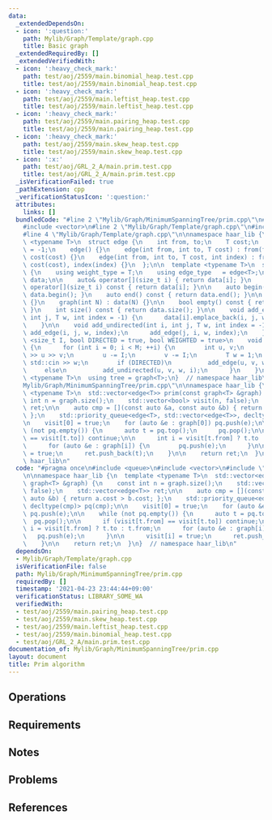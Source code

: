 ```yaml
---
data:
  _extendedDependsOn:
  - icon: ':question:'
    path: Mylib/Graph/Template/graph.cpp
    title: Basic graph
  _extendedRequiredBy: []
  _extendedVerifiedWith:
  - icon: ':heavy_check_mark:'
    path: test/aoj/2559/main.binomial_heap.test.cpp
    title: test/aoj/2559/main.binomial_heap.test.cpp
  - icon: ':heavy_check_mark:'
    path: test/aoj/2559/main.leftist_heap.test.cpp
    title: test/aoj/2559/main.leftist_heap.test.cpp
  - icon: ':heavy_check_mark:'
    path: test/aoj/2559/main.pairing_heap.test.cpp
    title: test/aoj/2559/main.pairing_heap.test.cpp
  - icon: ':heavy_check_mark:'
    path: test/aoj/2559/main.skew_heap.test.cpp
    title: test/aoj/2559/main.skew_heap.test.cpp
  - icon: ':x:'
    path: test/aoj/GRL_2_A/main.prim.test.cpp
    title: test/aoj/GRL_2_A/main.prim.test.cpp
  _isVerificationFailed: true
  _pathExtension: cpp
  _verificationStatusIcon: ':question:'
  attributes:
    links: []
  bundledCode: "#line 2 \"Mylib/Graph/MinimumSpanningTree/prim.cpp\"\n#include <queue>\n\
    #include <vector>\n#line 2 \"Mylib/Graph/Template/graph.cpp\"\n#include <iostream>\n\
    #line 4 \"Mylib/Graph/Template/graph.cpp\"\n\nnamespace haar_lib {\n  template\
    \ <typename T>\n  struct edge {\n    int from, to;\n    T cost;\n    int index\
    \ = -1;\n    edge() {}\n    edge(int from, int to, T cost) : from(from), to(to),\
    \ cost(cost) {}\n    edge(int from, int to, T cost, int index) : from(from), to(to),\
    \ cost(cost), index(index) {}\n  };\n\n  template <typename T>\n  struct graph\
    \ {\n    using weight_type = T;\n    using edge_type   = edge<T>;\n\n    std::vector<std::vector<edge<T>>>\
    \ data;\n\n    auto& operator[](size_t i) { return data[i]; }\n    const auto&\
    \ operator[](size_t i) const { return data[i]; }\n\n    auto begin() const { return\
    \ data.begin(); }\n    auto end() const { return data.end(); }\n\n    graph()\
    \ {}\n    graph(int N) : data(N) {}\n\n    bool empty() const { return data.empty();\
    \ }\n    int size() const { return data.size(); }\n\n    void add_edge(int i,\
    \ int j, T w, int index = -1) {\n      data[i].emplace_back(i, j, w, index);\n\
    \    }\n\n    void add_undirected(int i, int j, T w, int index = -1) {\n     \
    \ add_edge(i, j, w, index);\n      add_edge(j, i, w, index);\n    }\n\n    template\
    \ <size_t I, bool DIRECTED = true, bool WEIGHTED = true>\n    void read(int M)\
    \ {\n      for (int i = 0; i < M; ++i) {\n        int u, v;\n        std::cin\
    \ >> u >> v;\n        u -= I;\n        v -= I;\n        T w = 1;\n        if (WEIGHTED)\
    \ std::cin >> w;\n        if (DIRECTED)\n          add_edge(u, v, w, i);\n   \
    \     else\n          add_undirected(u, v, w, i);\n      }\n    }\n  };\n\n  template\
    \ <typename T>\n  using tree = graph<T>;\n}  // namespace haar_lib\n#line 5 \"\
    Mylib/Graph/MinimumSpanningTree/prim.cpp\"\n\nnamespace haar_lib {\n  template\
    \ <typename T>\n  std::vector<edge<T>> prim(const graph<T> &graph) {\n    const\
    \ int n = graph.size();\n    std::vector<bool> visit(n, false);\n    std::vector<edge<T>>\
    \ ret;\n\n    auto cmp = [](const auto &a, const auto &b) { return a.cost > b.cost;\
    \ };\n    std::priority_queue<edge<T>, std::vector<edge<T>>, decltype(cmp)> pq(cmp);\n\
    \n    visit[0] = true;\n    for (auto &e : graph[0]) pq.push(e);\n\n    while\
    \ (not pq.empty()) {\n      auto t = pq.top();\n      pq.pop();\n\n      if (visit[t.from]\
    \ == visit[t.to]) continue;\n\n      int i = visit[t.from] ? t.to : t.from;\n\
    \      for (auto &e : graph[i]) {\n        pq.push(e);\n      }\n\n      visit[i]\
    \ = true;\n      ret.push_back(t);\n    }\n\n    return ret;\n  }\n}  // namespace\
    \ haar_lib\n"
  code: "#pragma once\n#include <queue>\n#include <vector>\n#include \"Mylib/Graph/Template/graph.cpp\"\
    \n\nnamespace haar_lib {\n  template <typename T>\n  std::vector<edge<T>> prim(const\
    \ graph<T> &graph) {\n    const int n = graph.size();\n    std::vector<bool> visit(n,\
    \ false);\n    std::vector<edge<T>> ret;\n\n    auto cmp = [](const auto &a, const\
    \ auto &b) { return a.cost > b.cost; };\n    std::priority_queue<edge<T>, std::vector<edge<T>>,\
    \ decltype(cmp)> pq(cmp);\n\n    visit[0] = true;\n    for (auto &e : graph[0])\
    \ pq.push(e);\n\n    while (not pq.empty()) {\n      auto t = pq.top();\n    \
    \  pq.pop();\n\n      if (visit[t.from] == visit[t.to]) continue;\n\n      int\
    \ i = visit[t.from] ? t.to : t.from;\n      for (auto &e : graph[i]) {\n     \
    \   pq.push(e);\n      }\n\n      visit[i] = true;\n      ret.push_back(t);\n\
    \    }\n\n    return ret;\n  }\n}  // namespace haar_lib\n"
  dependsOn:
  - Mylib/Graph/Template/graph.cpp
  isVerificationFile: false
  path: Mylib/Graph/MinimumSpanningTree/prim.cpp
  requiredBy: []
  timestamp: '2021-04-23 23:44:44+09:00'
  verificationStatus: LIBRARY_SOME_WA
  verifiedWith:
  - test/aoj/2559/main.pairing_heap.test.cpp
  - test/aoj/2559/main.skew_heap.test.cpp
  - test/aoj/2559/main.leftist_heap.test.cpp
  - test/aoj/2559/main.binomial_heap.test.cpp
  - test/aoj/GRL_2_A/main.prim.test.cpp
documentation_of: Mylib/Graph/MinimumSpanningTree/prim.cpp
layout: document
title: Prim algorithm
---
```


## Operations

## Requirements

## Notes

## Problems

## References
